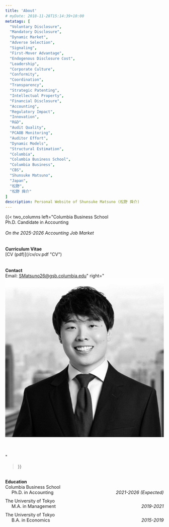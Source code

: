 ```yaml
---
title: 'About'
# myDate: 2018-11-28T15:14:39+10:00
metatags: [
  "Voluntary Disclosure",
  "Mandatory Disclosure",
  "Dynamic Market",
  "Adverse Selection",
  "Signaling",
  "First-Mover Advantage",
  "Endogenous Disclosure Cost",
  "Leadership",
  "Corporate Culture",
  "Conformity",
  "Coordination",
  "Transparency",
  "Strategic Patenting",
  "Intellectual Property",
  "Financial Disclosure",
  "Accounting",
  "Regulatory Impact",
  "Innovation",
  "R&D",
  "Audit Quality",
  "PCAOB Monitoring",
  "Auditor Effort",
  "Dynamic Models",
  "Structural Estimation",
  "Columbia",
  "Columbia Business School",
  "Columbia Business",
  "CBS",
  "Shunsuke Matsuno",
  "Japan",
  "松野",
  "松野 舜介"
]
description: Personal Website of Shunsuke Matsuno (松野 舜介)
---
```


 <!-- ![Resize](images/monster_logo.jpg?width=200&quality=100) -->

<!-- With picture -->
{{< two_columns
    left="Columbia Business School<br>Ph.D. Candidate in Accounting<br><br>_On the 2025-2026 Accounting Job Market_<br><br><br>**Curriculum Vitae**<br>[CV (pdf)](/cv/cv.pdf \"CV\")<br><br><br>**Contact**<br>Email: <SMatsuno26@gsb.columbia.edu>"
    right="![Shunsuke Matsuno (Portrait)](images/Shunsuke-Matsuno_BW_2025-May.jpg?width=170&quality=100)<br><br><br><br>"
>}}

<!-- {{< two_columns
    left="Columbia Business School<br>Ph.D. Candidate in Accounting<br><br><br>**Curriculum Vitae**<br>[CV (pdf)](/cv/cv.pdf \"CV\")<br><br><br>**Contact**<br>Email: <SMatsuno26@gsb.columbia.edu>"
    right=" "
>}} -->

<br>

<!-- Education -->
<p style="text-align:left; margin: 0; padding: 0;">
  <b>Education</b>
</p>
<div style="margin-bottom: 10px;">
  <div>Columbia Business School</div>
  <div style="display: flex; justify-content: space-between; margin-left: 20px;">
    <div style="font-size: 0.9rem;">Ph.D. in Accounting</div>
    <div style="font-size: 0.9rem;"><i>2021-2026 (Expected)</i></div>
  </div>
</div>
<div style="margin-bottom: 10px;">
  <div>The University of Tokyo</div>
  <div style="display: flex; justify-content: space-between; margin-left: 20px;">
    <div style="font-size: 0.9rem;">M.A. in Management</div>
    <div style="font-size: 0.9rem;"><i>2019-2021</i></div>
  </div>
</div>
<div style="margin-bottom: 10px;">
  <div>The University of Tokyo</div>
  <div style="display: flex; justify-content: space-between; margin-left: 20px;">
    <div style="font-size: 0.9rem;">B.A. in Economics</div>
    <div style="font-size: 0.9rem;"><i>2015-2019</i></div>
  </div>
</div>

<br>

 <!-- ![picture](images/lake.jpg?width=500&quality=100#center) -->
 <!-- ![picture](images/bridge.jpg?width=400&quality=100) -->


<div style="display:none;">[link](https://academics.business.columbia.edu/node/1573)</div>
